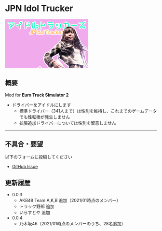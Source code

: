 # JPN Idol Trucker

![icon](icon.jpg)

## 概要
Mod for **Euro Truck Simulator 2**

- ドライバーをアイドルにします
  - 標準ドライバー（341人まで）は性別を維持し、これまでのゲームデータでも性転換が発生しません
  - 拡張追加ドライバーについては性別を留意しません

---
## 不具合・要望

以下のフォームに投稿してください
- [GitHub Issue](https://github.com/yambal/Japan-Idol-Trucker/issues)
## 更新履歴

- 0.0.3
  - AKB48 Team A,K,B 追加（2021/01時点のメンバー）
  - トラック野郎 追加
  - いらすとや 追加
- 0.0.4
  - 乃木坂46（2021/01時点のメンバーのうち、28名追加）